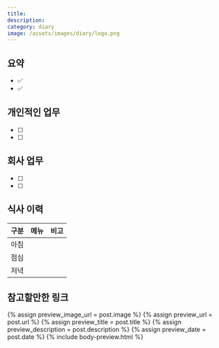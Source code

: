 ```yaml
---
title: 
description:
category: diary
image: /assets/images/diary/logo.png
---
```


요약
---
- ✅
- ✅


개인적인 업무
---
- [ ] 
- [ ]


회사 업무
---
- [ ]
- [ ]


식사 이력
---

|구분|메뉴|비고|
|---|---|---|
|아침|   |   |
|점심|   |   |
|저녁|   |   |


참고할만한 링크
---
{% assign preview_image_url = post.image %}
{% assign preview_url = post.url %}
{% assign preview_title = post.title %}
{% assign preview_description = post.description %}
{% assign preview_date = post.date %}
{% include body-preview.html %}

